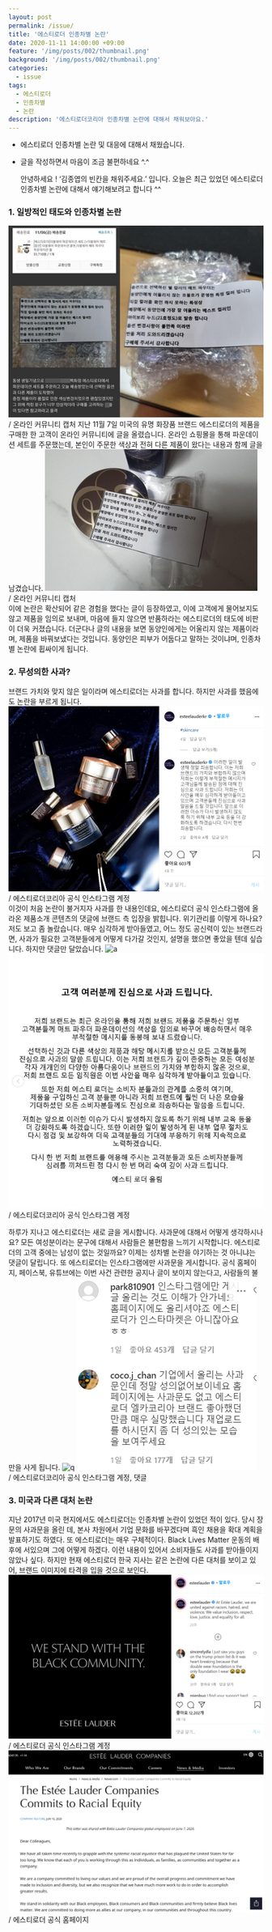 ```yaml
---
layout: post
permalink: /issue/
title: '에스티로더 인종차별 논란'
date: 2020-11-11 14:00:00 +09:00
feature: '/img/posts/002/thumbnail.png'
background: '/img/posts/002/thumbnail.png'
categories:
  - issue
tags:
  - 에스티로더
  - 인종차별
  - 논란
description: '에스티로더코리아 인종차별 논란에 대해서 채워보아요.'
---
```

* 에스티로더 인종차별 논란 및 대응에 대해서 채웠습니다.   
* 글을 작성하면서 마음이 조금 불편하네요 ^.^


   안녕하세요 !
   ‘김종엽의 빈칸을 채워주세요.’ 입니다.
   오늘은 최근 있었던 에스티로더 인종차별 논란에 대해서 얘기해보려고 합니다 ^^
### 1. 일방적인 태도와 인종차별 논란
![z](/img/posts/002/z.jpg)   
   / 온라인 커뮤니티 캡처
   지난 11월 7일 미국의 유명 화장품 브랜드 에스티로더의 제품을 구매한 한 고객이 온라인 커뮤니티에 글을 올렸습니다. 온라인 쇼핑몰을 통해 파운데이션 세트를 주문했는데, 본인이 주문한 색상과 전혀 다른 제품이 왔다는 내용과 함께 글을 남겼습니다.
![x](/img/posts/002/x.jpg)   
   / 온라인 커뮤니티 캡처   
   이에 논란은 확산되어 같은 경험을 했다는 글이 등장하였고, 이에 고객에게 물어보지도 않고 제품을 임의로 보내며, 마음에 들지 않으면 반품하라는 에스티로더의 태도에 비판이 더욱 커졌습니다. 더군다나 글의 내용을 보면 동양인에게는 어울리지 않는 제품이라며, 제품을 바꿔보냈다는 것입니다. 동양인은 피부가 어둡다고 말하는 것이냐며, 인종차별 논란에 휩싸이게 됩니다.
### 2. 무성의한 사과?
   브랜드 가치와 맞지 않은 일이라며 에스티로더는 사과를 합니다. 하지만 사과를 했음에도 논란을 부르게 됩니다.
![c](/img/posts/002/c.png)   
   / 에스티로더코리아 공식 인스타그램 계정   
   이것이 처음 논란이 불거지자 사과를 한 내용인데요, 에스티로더 공식 인스타그램에 올라온 제품소개 콘텐츠의 댓글에 브랜드 측 입장을 밝힙니다. 위기관리를 이렇게 하나요? 저도 보고 좀 놀랐습니다. 매우 심각하게 받아들였고, 어느 정도 공신력이 있는 브랜드라면, 사과가 필요한 고객분들에게 어떻게 다가갈 것인지, 설명을 했으면 좋았을 텐데 싶습니다. 하지만 댓글만 달았습니다.
![a](/img/posts/002/a.jpg)   ![b](/img/posts/002/b.png)   
   / 에스티로더코리아 공식 인스타그램 계정   

   하루가 지나고 에스티로더는 새로 글을 게시합니다. 사과문에 대해서 어떻게 생각하시나요? 모든 여성분이라는 문구에 대해서 사람들은 불편함을 느끼기 시작합니다. 에스티로더의 고객 중에는 남성이 없는 것일까요? 이제는 성차별 논란을 야기하는 것 아니냐는 댓글이 달립니다. 또 에스티로더는 인스타그램에만 사과문을 게시합니다. 공식 홈페이지, 페이스북, 유튜브에는 이번 사건 관련한 공지나 글이 보이지 않는다고, 사람들의 불만을 사게 됩니다.
![q](/img/posts/002/q.jpg)   ![w](/img/posts/002/w.png)   
   / 에스티로더코리아 공식 인스타그램 계정, 댓글   

### 3. 미국과 다른 대처 논란
   지난 2017년 미국 현지에서도 에스티로더는 인종차별 논란이 있었던 적이 있다. 당시 장문의 사과문을 올린 데, 본사 차원에서 기업 문화를 바꾸겠다며 흑인 채용을 확대 계획을 발표하기도 하였다. 또 에스티로더는 매우 구체적이다. Black Lives Matter 운동의 배후에 서있으며 그에 어떻게 하겠다. 이런 내용이 있어서 소비자들도 사과를 받아들이지 않았나 싶다. 하지만 현재 에스티로더 한국 지사는 같은 논란에 다른 대처를 보이고 있어, 브랜드 이미지에 타격을 입을 것으로 보인다.
![p](/img/posts/002/p.png)    
   / 에스티로더 공식 인스타그램 계정   
![j](/img/posts/002/j.png)   
   / 에스티로더 공식 홈페이지   

